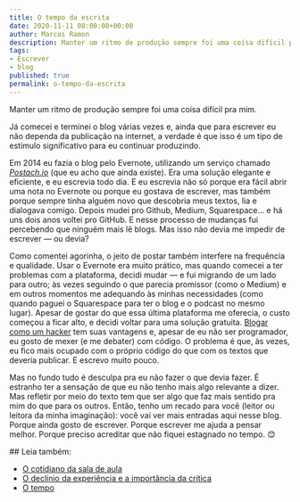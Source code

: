 ```yaml
---
title: O tempo da escrita
date: 2020-11-11 00:00:00+00:00
author: Marcos Ramon
description: Manter um ritmo de produção sempre foi uma coisa difícil pra mim.
tags:
- Escrever
- blog
published: true
permalink: o-tempo-da-escrita
---
```

Manter um ritmo de produção sempre foi uma coisa difícil pra mim. 

Já comecei e terminei o blog várias vezes e, ainda que para escrever eu não dependa da publicação na internet, a verdade é que isso é um tipo de estímulo significativo para eu continuar produzindo.

Em 2014 eu fazia o blog pelo Evernote, utilizando um serviço chamado *[Postach.io](https://postach.io/)* (que eu acho que ainda existe). Era uma solução elegante e eficiente, e eu escrevia todo dia. E eu escrevia não só porque era fácil abrir uma nota no Evernote ou porque eu gostava de escrever, mas também porque sempre tinha alguém novo que descobria meus textos, lia e dialogava comigo. Depois mudei pro Github, Medium, Squarespace... e há uns dois anos voltei pro GitHub. E nesse processo de mudanças fui percebendo que ninguém mais lê blogs. Mas isso não devia me impedir de escrever — ou devia?

Como comentei agorinha, o jeito de postar também interfere na frequência e qualidade. Usar o Evernote era muito prático, mas quando comecei a ter problemas com a plataforma, decidi mudar — e fui migrando de um lado para outro; às vezes seguindo o que parecia promissor (como o Medium) e em outros momentos me adequando às minhas necessidades (como quando paguei o Squarespace para ter o blog e o podcast no mesmo lugar). Apesar de gostar do que essa última plataforma me oferecia, o custo começou a ficar alto, e decidi voltar para uma solução gratuita. [Blogar como um hacker](https://tom.preston-werner.com/2008/11/17/blogging-like-a-hacker.html) tem suas vantagens e, apesar de eu não ser programador, eu gosto de mexer (e me debater) com código. O problema é que, às vezes, eu fico mais ocupado com o próprio código do que com os textos que deveria publicar. E escrevo muito pouco. 

Mas no fundo tudo é desculpa pra eu não fazer o que devia fazer. É estranho ter a sensação de que eu não tenho mais algo relevante a dizer. Mas refletir por meio do texto tem que ser algo que faz mais sentido pra mim do que para os outros. Então, tenho um recado para você (leitor ou leitora da minha imaginação): você vai ver mais entradas aqui nesse blog. Porque ainda gosto de escrever. Porque escrever me ajuda a pensar melhor. Porque preciso acreditar que não fiquei estagnado no tempo. 😊

<div class="leia-tambem" markdown="1">
## Leia também:

- <a href="/o-cotidiano-da-sala-de-aula">O cotidiano da sala de aula</a>
- <a href="/o-declinio-da-experiencia-e-a-importancia-da-critica">O declínio da experiência e a importância da crítica</a>
- <a href="/o-tempo">O tempo</a>
</div>